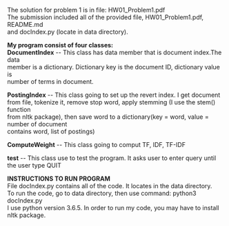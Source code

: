 The solution for problem 1 is in file: HW01_Problem1.pdf  
The submission included all of the provided file, HW01_Problem1.pdf, README.md  
and docIndex.py (locate in data directory).  

**My program consist of four classes:**  
**DocumentIndex** -- This class has data member that is document index.The data  
member is a dictionary. Dictionary key is the document ID, dictionary value is  
number of terms in document.  

**PostingIndex** -- This class going to set up the revert index. I get document  
from file, tokenize it, remove stop word, apply stemming (I use the stem() function  
from nltk package), then save word to a dictionary(key = word, value = number of document  
contains word, list of postings)  

**ComputeWeight** -- This class going to comput TF, IDF, TF-IDF  

**test** -- This class use to test the program. It asks user to enter query until  
the user type QUIT  

**INSTRUCTIONS TO RUN PROGRAM**  
File docIndex.py contains all of the code. It locates in the data directory.  
To run the code, go to data directory, then use command: python3 docIndex.py  
I use python version 3.6.5. In order to run my code, you may have to install  
nltk package.